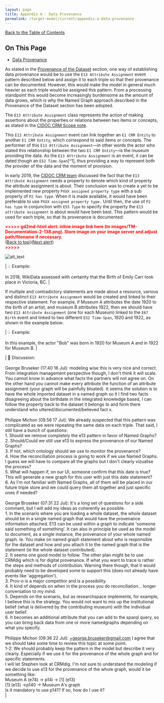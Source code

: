 ```yaml
---
layout: page
title: Appendix A - Data Provenance
permalink: /target-model/current/appendix-a-data-provenance
---
```

[Back to the Table of Contents](/target-model/current/information#table-of-contents)

## On This Page

* [Data Provenance](#)

As stated in the [Provenance of the Dataset](/target-model/current/general-concepts#data-provenance) section, one way of establishing data provenance would be to use the `E13 Attribute Assignment` event pattern described below and assign it to each triple so that their provenance can be documented. However, this would make the model in general much heavier as each triple would be assigned this pattern. From a processing standpoint this would become increasingly burdensome as the amount of data grows, which is why the Named Graph approach described in the Provenance of the Dataset section has been adopted. 

The `E13 Attribute Assignment` class represents the action of making assertions about the properties or relations between two items or concepts, as stated in the [CIDOC CRM Scope note](http://www.cidoc-crm.org/Entity/e13-attribute-assignment/version-6.2.2).

This `E13 Attribute Assignment` event can link together an `E1 CRM Entity` to another `E1 CRM Entity`, which correspond to said items or concepts. The performer of this `E13 Attribute Assignment`—in other words the actor who stated this relationship between the two `E1 CRM Entity`—is the museum providing the data. As the  `E13 Attribute Assignment` is an event, it can be dated though an `E52 Time-Span`[^1], thus providing a way to represent both the provider of the data and the moment of provision. 

In early 2019, the [CIDOC CRM team](http://www.cidoc-crm.org/Issue/ID-367-e13-attribute-assignment) discussed the fact that the `E13 Attribute Assignment` needs a property to denote which kind of property the attribute assignment is about. Their conclusion was to create a yet to be implemented new property `PXXX assigned property type` with a sub property of `P2 has type`. When it is made available, it would have been preferable to use `PXXX assigned property type.` Until then, the use of `P2 has type` in conjunction with `E55 Type` to specify the property the `E13 attribute assignment` is about would have been best. This pattern would be used for each triple, so that its provenance is documented: 



<p id="gdcalert66" ><span style="color: red; font-weight: bold">>>>>>  gd2md-html alert: inline image link here (to images/TM-Documentation-2-138.png). Store image on your image server and adjust path/filename if necessary. </span><br>(<a href="#">Back to top</a>)(<a href="#gdcalert67">Next alert</a>)<br><span style="color: red; font-weight: bold">>>>>> </span></p>


![alt_text](images/TM-Documentation-2-138.png "image_tooltip")




| 💡  Example: <br/><br/>In 2018, WikiData assessed with certainty that the Birth of Emily Carr took place in Victoria, BC. |


If multiple and contradictory statements are made about a resource, various and distinct `E13 Attribute Assignment` would be created and linked to their respective statement. For example, if Museum A attributes the date 1920 to the birth of an artist, and museum B attributes 1922, then we should have two `E13 Attribute Assignment` (one for each Museum) linked to the `E67 Birth`  event and linked to two different `E52 Time-Span`, 1920 and 1922, as shown in the example below:


| 💡  Example: <br/><br/>In this example, the actor "Bob" was born in 1920 for Museum A and in 1922 for Museum B. |



| 💬  Discussion: <br/><br/>George Bruseker (17:40 16 Jul): modeling wise this is very nice and correct. From integration management perspective though, I don't think it will scale. You cannot know in advance what facts the partners will not agree on. On the other hand you cannot make every attribute the function of an attribute assignment (your graph will be painfully bloated). It seems the solution is to have the whole imported dataset in a named graph so it I find two facts disagreeing about the birthdate in the integrated knowledge based, I can follow the property back to the dataset it belongs to and form there understand who uttered/documented/believed fact x.<br/><br/>Philippe Michon (09.56 17 Jul): We already suspected that this pattern was complicated as we were repeating the same data on each triple. That said, I still have a bunch of questions:<br/>1. Should we remove completely the e13 pattern in favor of Named Graphs?<br/>2. Should/Could we still use e13 to express the provenance of our Named Graphs?<br/>3. If not, which ontology should we use to monitor the provenance?<br/>4. How the reconciliation process is going to work if we use Named Graphs. I guess we will have to compare all the graphs but I don't clearly vizualise the process?<br/>5. What will happen if, on our UI, someone confirm that this date is true? This will generate a new graph for this user with just this date statement?<br/>6. As I'm not familiar with Named Graphs, all of them will be placed in our future triple store and we could query them all together and just specific ones if needed?<br/><br/>George Bruseker (07:31 22 Jul): It's a long set of questions for a side comment, but I will add my ideas as coherently as possible. <br/>1. In the scenario where you are loading a whole dataset, the whole dataset should be in a single named graph that would have the provenance information attached. E13 can be used within a graph to indicate 'someone said something of something'. It can also in principle be used as the model to document, as a single instance, the provenance of your whole named graph. Ie. You make on named graph statement about who is responsible for the dataset and how and you attach it to the named graph that is the statement (ie the whole dataset contributed).<br/>2. It seems one good model to follow. The other plan might be to use CRMdig which is for digital provenance. If what you want to trace is rather the steps and methods of contribution. Warning there though, that it would probably need to be developed some to support this (does not already have events like 'aggregation').<br/>3. Prov-o is a major competitor and is a possibility.<br/>4. It kind of depends on when in the process you do reconciliation... longer conversation to my mind.<br/>5. Depends on the scenario, but as researchspace implements, for example, I believe this is the strategy. You would not want to mix up the institutional belief (what is delivered by the contributing museum) with the individual user belief.<br/>6. It becomes an additional attribute that you can add to the sparql query, so you can bring back data from one or more namedgraphs depending on what you specify.<br/><br/>Philippe Michon (09:36 22 Jul): +george.bruseker@gmail.com I agree that we should take some time to review this topic at some point.<br/>1-2: We should probably keep the pattern in the model but describe it very clearly. Especially if we use it for the provenance of the whole graph and for specific statements.<br/>I will let Stephen look at CRMdig. I'm not sure to understand the modeling if we decide to use e13 for the provenance of the whole graph, would it be something like:<br/>Museum A (e74) -> p14i -> [1] (e13)<br/>[1] (e13) ->p140 -> Museum A's graph<br/>Is it mandatory to use p141? If so, how do I use it?<br/> |
